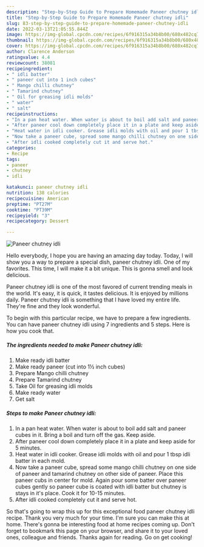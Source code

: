 ```yaml
---
description: "Step-by-Step Guide to Prepare Homemade Paneer chutney idli"
title: "Step-by-Step Guide to Prepare Homemade Paneer chutney idli"
slug: 83-step-by-step-guide-to-prepare-homemade-paneer-chutney-idli
date: 2022-03-13T21:05:55.844Z
image: https://img-global.cpcdn.com/recipes/6f916315a34b8b00/680x482cq70/paneer-chutney-idli-recipe-main-photo.jpg
thumbnail: https://img-global.cpcdn.com/recipes/6f916315a34b8b00/680x482cq70/paneer-chutney-idli-recipe-main-photo.jpg
cover: https://img-global.cpcdn.com/recipes/6f916315a34b8b00/680x482cq70/paneer-chutney-idli-recipe-main-photo.jpg
author: Clarence Anderson
ratingvalue: 4.4
reviewcount: 38081
recipeingredient:
- " idli batter"
- " paneer cut into 1 inch cubes"
- " Mango chilli chutney"
- " Tamarind chutney"
- " Oil for greasing idli molds"
- " water"
- " salt"
recipeinstructions:
- "In a pan heat water. When water is about to boil add salt and paneer cubes in it. Bring a boil and turn off the gas. Keep aside."
- "After paneer cool down completely place it in a plate and keep aside for 5 minutes."
- "Heat water in idli cooker. Grease idli molds with oil and pour 1 tbsp idli batter in each mold."
- "Now take a paneer cube, spread some mango chilli chutney on one side of paneer and tamarind chutney on other side of paneer. Place this paneer cubs in center for mold. Again pour some batter over paneer cubes gently so paneer cube is coated with idli batter but chutney is stays in it&#39;s place. Cook it for 10-15 minutes."
- "After idli cooked completely cut it and serve hot."
categories:
- Recipe
tags:
- paneer
- chutney
- idli

katakunci: paneer chutney idli 
nutrition: 138 calories
recipecuisine: American
preptime: "PT27M"
cooktime: "PT39M"
recipeyield: "3"
recipecategory: Dessert

---
```



![Paneer chutney idli](https://img-global.cpcdn.com/recipes/6f916315a34b8b00/680x482cq70/paneer-chutney-idli-recipe-main-photo.jpg)

Hello everybody, I hope you are having an amazing day today. Today, I will show you a way to prepare a special dish, paneer chutney idli. One of my favorites. This time, I will make it a bit unique. This is gonna smell and look delicious.

Paneer chutney idli is one of the most favored of current trending meals in the world. It's easy, it is quick, it tastes delicious. It is enjoyed by millions daily. Paneer chutney idli is something that I have loved my entire life. They're fine and they look wonderful.




To begin with this particular recipe, we have to prepare a few ingredients. You can have paneer chutney idli using 7 ingredients and 5 steps. Here is how you cook that.

<!--inarticleads1-->

##### The ingredients needed to make Paneer chutney idli:

1. Make ready  idli batter
1. Make ready  paneer (cut into 1½ inch cubes)
1. Prepare  Mango chilli chutney
1. Prepare  Tamarind chutney
1. Take  Oil for greasing idli molds
1. Make ready  water
1. Get  salt




<!--inarticleads2-->

##### Steps to make Paneer chutney idli:

1. In a pan heat water. When water is about to boil add salt and paneer cubes in it. Bring a boil and turn off the gas. Keep aside.
1. After paneer cool down completely place it in a plate and keep aside for 5 minutes.
1. Heat water in idli cooker. Grease idli molds with oil and pour 1 tbsp idli batter in each mold.
1. Now take a paneer cube, spread some mango chilli chutney on one side of paneer and tamarind chutney on other side of paneer. Place this paneer cubs in center for mold. Again pour some batter over paneer cubes gently so paneer cube is coated with idli batter but chutney is stays in it&#39;s place. Cook it for 10-15 minutes.
1. After idli cooked completely cut it and serve hot.




So that's going to wrap this up for this exceptional food paneer chutney idli recipe. Thank you very much for your time. I'm sure you can make this at home. There's gonna be interesting food at home recipes coming up. Don't forget to bookmark this page on your browser, and share it to your loved ones, colleague and friends. Thanks again for reading. Go on get cooking!
